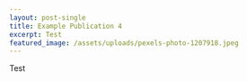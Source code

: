 ```yaml
---
layout: post-single
title: Example Publication 4
excerpt: Test
featured_image: /assets/uploads/pexels-photo-1207918.jpeg
---
```

Test